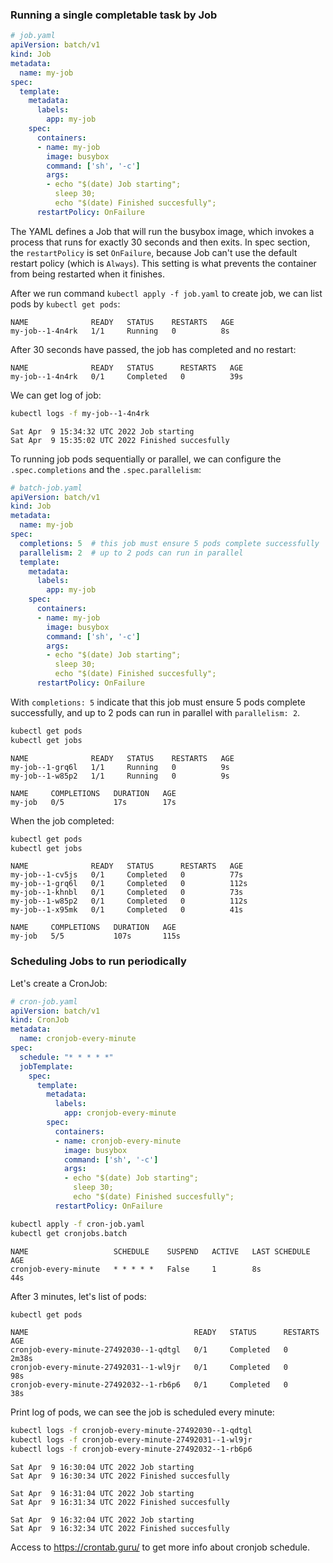 ### Running a single completable task by Job

```yaml
# job.yaml
apiVersion: batch/v1
kind: Job
metadata:
  name: my-job
spec:
  template:
    metadata:
      labels:
        app: my-job
    spec:
      containers:
      - name: my-job
        image: busybox
        command: ['sh', '-c']
        args: 
        - echo "$(date) Job starting";
          sleep 30;
          echo "$(date) Finished succesfully";
      restartPolicy: OnFailure
```

The YAML defines a Job that will run the busybox image, which invokes a process that runs for exactly 30 seconds and then exits. In spec section, the `restartPolicy` is set `OnFailure`, because Job can't use the default restart policy (which is `Always`). This setting is what prevents the container from being restarted when it finishes.

After we run command `kubectl apply -f job.yaml` to create job, we can list pods by `kubectl get pods`:

```
NAME              READY   STATUS    RESTARTS   AGE
my-job--1-4n4rk   1/1     Running   0          8s
```

After 30 seconds have passed, the job has completed and no restart:

```
NAME              READY   STATUS      RESTARTS   AGE
my-job--1-4n4rk   0/1     Completed   0          39s
```

We can get log of job:

```sh
kubectl logs -f my-job--1-4n4rk
```

```
Sat Apr  9 15:34:32 UTC 2022 Job starting
Sat Apr  9 15:35:02 UTC 2022 Finished succesfully
```

To running job pods sequentially or parallel, we can configure the `.spec.completions` and the `.spec.parallelism`:

```yaml
# batch-job.yaml
apiVersion: batch/v1
kind: Job
metadata:
  name: my-job
spec:
  completions: 5  # this job must ensure 5 pods complete successfully
  parallelism: 2  # up to 2 pods can run in parallel
  template:
    metadata:
      labels:
        app: my-job
    spec:
      containers:
      - name: my-job
        image: busybox
        command: ['sh', '-c']
        args: 
        - echo "$(date) Job starting";
          sleep 30;
          echo "$(date) Finished succesfully";
      restartPolicy: OnFailure
```

With `completions: 5` indicate that this job must ensure 5 pods complete successfully, and up to 2 pods can run in parallel with `parallelism: 2`.

```sh
kubectl get pods
kubectl get jobs
```

```
NAME              READY   STATUS    RESTARTS   AGE
my-job--1-grq6l   1/1     Running   0          9s
my-job--1-w85p2   1/1     Running   0          9s

NAME     COMPLETIONS   DURATION   AGE
my-job   0/5           17s        17s
```

When the job completed:

```sh
kubectl get pods
kubectl get jobs
```

```
NAME              READY   STATUS      RESTARTS   AGE
my-job--1-cv5js   0/1     Completed   0          77s
my-job--1-grq6l   0/1     Completed   0          112s
my-job--1-khnbl   0/1     Completed   0          73s
my-job--1-w85p2   0/1     Completed   0          112s
my-job--1-x95mk   0/1     Completed   0          41s

NAME     COMPLETIONS   DURATION   AGE
my-job   5/5           107s       115s
```

### Scheduling Jobs to run periodically

Let's create a CronJob:

```yaml
# cron-job.yaml
apiVersion: batch/v1
kind: CronJob
metadata:
  name: cronjob-every-minute
spec:
  schedule: "* * * * *"
  jobTemplate:
    spec:
      template:
        metadata:
          labels:
            app: cronjob-every-minute
        spec:
          containers:
          - name: cronjob-every-minute
            image: busybox
            command: ['sh', '-c']
            args: 
            - echo "$(date) Job starting";
              sleep 30;
              echo "$(date) Finished succesfully";
          restartPolicy: OnFailure
```

```sh
kubectl apply -f cron-job.yaml
kubectl get cronjobs.batch
```

```
NAME                   SCHEDULE    SUSPEND   ACTIVE   LAST SCHEDULE   AGE
cronjob-every-minute   * * * * *   False     1        8s              44s
```

After 3 minutes, let's list of pods:

```sh
kubectl get pods
```

```
NAME                                     READY   STATUS      RESTARTS   AGE
cronjob-every-minute-27492030--1-qdtgl   0/1     Completed   0          2m38s
cronjob-every-minute-27492031--1-wl9jr   0/1     Completed   0          98s
cronjob-every-minute-27492032--1-rb6p6   0/1     Completed   0          38s
```

Print log of pods, we can see the job is scheduled every minute:

```sh
kubectl logs -f cronjob-every-minute-27492030--1-qdtgl
kubectl logs -f cronjob-every-minute-27492031--1-wl9jr
kubectl logs -f cronjob-every-minute-27492032--1-rb6p6
```

```
Sat Apr  9 16:30:04 UTC 2022 Job starting
Sat Apr  9 16:30:34 UTC 2022 Finished succesfully

Sat Apr  9 16:31:04 UTC 2022 Job starting
Sat Apr  9 16:31:34 UTC 2022 Finished succesfully

Sat Apr  9 16:32:04 UTC 2022 Job starting
Sat Apr  9 16:32:34 UTC 2022 Finished succesfully
```

Access to https://crontab.guru/ to get more info about cronjob schedule.
